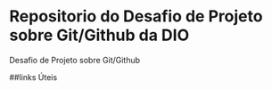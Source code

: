 # Repositorio do Desafio de Projeto sobre Git/Github da DIO
Desafio de Projeto sobre Git/Github

##links Úteis
